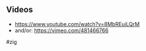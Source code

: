 ## Videos
- https://www.youtube.com/watch?v=8MbREuiLQrM
- and/or: https://vimeo.com/481466766

#zig

